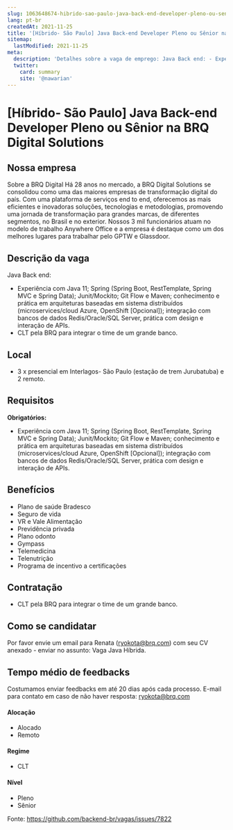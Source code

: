 ```yaml
---
slug: 1063648674-hibrido-sao-paulo-java-back-end-developer-pleno-ou-senior-na-brq-digital-solutions
lang: pt-br
createdAt: 2021-11-25
title: '[Híbrido- São Paulo] Java Back-end Developer Pleno ou Sênior na BRQ Digital Solutions - Vaga de Emprego'
sitemap:
  lastModified: 2021-11-25
meta:
  description: 'Detalhes sobre a vaga de emprego: Java Back end: - Experiência com Java 11; Spring (Spring Boot, RestTemplate, Spring MVC e Spring Data); Junit/Mockito; Git Flow e Maven; conhecimento e prática em arquiteturas baseadas em sistema distribuídos (microservices/cloud Azure, OpenShift [Opcional]); integração com bancos de dados Redis/Oracle/SQL Server, prática com design e interação de APIs. - CLT pela BRQ para integrar o time de um grande banco.'
  twitter:
    card: summary
    site: '@nawarian'
---
```


# [Híbrido- São Paulo] Java Back-end Developer Pleno ou Sênior na BRQ Digital Solutions

## Nossa empresa
Sobre a BRQ Digital
Há 28 anos no mercado, a BRQ Digital Solutions se consolidou como uma das maiores empresas de transformação digital do país. Com uma plataforma de serviços end to end, oferecemos as mais eficientes e inovadoras soluções, tecnologias e metodologias, promovendo uma jornada de transformação para grandes marcas, de diferentes segmentos, no Brasil e no exterior. Nossos 3 mil funcionários atuam no modelo de trabalho Anywhere Office e a empresa é destaque como um dos melhores lugares para trabalhar pelo GPTW e Glassdoor.

## Descrição da vaga
Java Back end:
- Experiência com Java 11; Spring (Spring Boot, RestTemplate, Spring MVC e Spring Data); Junit/Mockito; Git Flow e Maven; conhecimento e prática em arquiteturas baseadas em sistema distribuídos (microservices/cloud Azure, OpenShift [Opcional]); integração com bancos de dados Redis/Oracle/SQL Server, prática com design e interação de APIs.
- CLT pela BRQ para integrar o time de um grande banco.

## Local
- 3 x presencial em Interlagos- São Paulo (estação de trem Jurubatuba) e 2 remoto.

## Requisitos

**Obrigatórios:**
- Experiência com Java 11; Spring (Spring Boot, RestTemplate, Spring MVC e Spring Data); Junit/Mockito; Git Flow e Maven; conhecimento e prática em arquiteturas baseadas em sistema distribuídos (microservices/cloud Azure, OpenShift [Opcional]); integração com bancos de dados Redis/Oracle/SQL Server, prática com design e interação de APIs.


## Benefícios
- Plano de saúde Bradesco
- Seguro de vida
- VR  e Vale Alimentação
- Previdência privada
- Plano odonto
- Gympass
- Telemedicina
- Telenutrição
- Programa de incentivo a certificações


## Contratação
- CLT pela BRQ para integrar o time de um grande banco.

## Como se candidatar

Por favor envie um email para Renata (ryokota@brq.com) com seu CV anexado - enviar no assunto: Vaga Java Híbrida.

## Tempo médio de feedbacks

Costumamos enviar feedbacks em até 20 dias após cada processo.
E-mail para contato em caso de não haver resposta: ryokota@brq.com

#### Alocação
- Alocado
- Remoto

#### Regime
- CLT

#### Nível
- Pleno
- Sênior




Fonte: https://github.com/backend-br/vagas/issues/7822